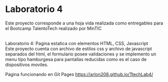 <h1>Laboratorio 4 </h1>
Este proyecto corresponde a una hoja vida realizada como entregables para el Bootcamp TalentoTech realizado por MinTIC<br><br>

Laboratorio 4: Pagina estatica con elementos HTML, CSS, Javascript<br>
Este proyecto cuenta con archivo de estilos css y archivo de javascript separados del html, el formulario posee validaciones y se implemento un menu tipo hamburgesa para pantallas
reducidas como es el caso de dispositivos moviles.

Pagina funcionando en Git Pages
https://arlon208.github.io/TtechLab4/
